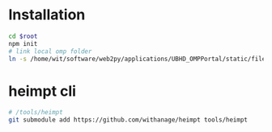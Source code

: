 # Installation
```bash
cd $root
npm init
# link local omp folder
ln -s /home/wit/software/web2py/applications/UBHD_OMPPortal/static/files/ static/files

```
 # heimpt cli
 
 ```bash
 # /tools/heimpt
 git submodule add https://github.com/withanage/heimpt tools/heimpt

 ```